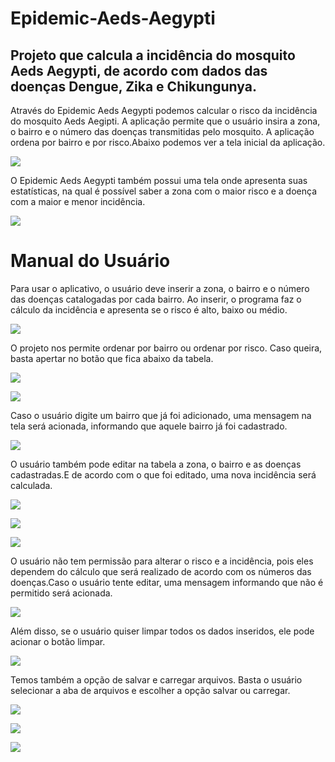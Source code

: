 # Epidemic-Aeds-Aegypti

## Projeto que calcula a incidência do mosquito Aeds Aegypti, de acordo com dados das doenças Dengue, Zika e Chikungunya.

Através do Epidemic Aeds Aegypti podemos calcular o risco da incidência do mosquito Aeds Aegipti. A aplicação permite que o usuário insira a zona, o bairro e o número das doenças transmitidas pelo mosquito. A aplicação ordena por bairro e por risco.Abaixo podemos ver a tela inicial da aplicação.

![](imagens/Capturar.PNG)

O Epidemic Aeds Aegypti também possui uma tela onde apresenta suas estatísticas, na qual é possível saber a zona com o maior risco e a doença com a maior e menor incidência.


![](imagens/Dados.png)


# Manual do Usuário

Para usar o aplicativo, o usuário deve inserir a zona, o bairro e o número das doenças catalogadas por cada bairro. Ao inserir, o programa faz o cálculo da incidência e apresenta se o risco é alto, baixo ou médio.

![](imagens/im2.png)

O projeto nos permite ordenar por bairro ou ordenar por risco. Caso queira, basta apertar no botão que fica abaixo da tabela.

![](imagens/Quarta.png)

![](imagens/Quinta.png)

Caso o usuário digite um bairro que já foi adicionado, uma mensagem na tela será acionada, informando que aquele bairro já foi cadastrado.

![](imagens/Sexta.png)

O usuário também pode editar na tabela a zona, o bairro e as doenças cadastradas.E de acordo com o que foi editado, uma nova incidência será calculada.

![](imagens/Setima.png)

![](imagens/Oitava.png)

![](imagens/Nona.png)

O usuário não tem permissão para alterar o risco e a incidência, pois eles dependem do cálculo que será realizado de acordo com os números das doenças.Caso o usuário tente editar, uma mensagem informando que não é permitido será acionada.

![](imagens/Decima.png)


Além disso, se o usuário quiser limpar todos os dados inseridos, ele pode acionar o botão limpar.

![](imagens/Onze.png)


Temos também a opção de salvar e carregar arquivos. Basta o usuário selecionar a aba de arquivos e escolher a opção salvar ou carregar.

![](imagens/Doze.png)

![](imagens/Treze.png)

![](imagens/Quat.png)


